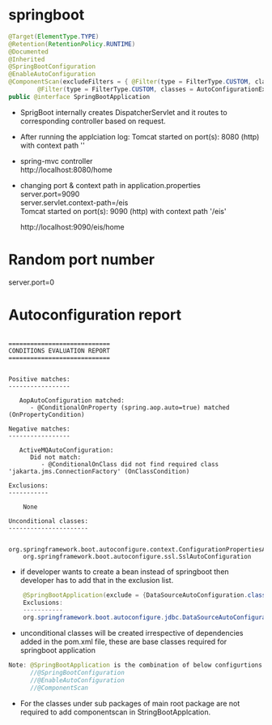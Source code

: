 # springboot

```java
@Target(ElementType.TYPE)
@Retention(RetentionPolicy.RUNTIME)
@Documented
@Inherited
@SpringBootConfiguration
@EnableAutoConfiguration
@ComponentScan(excludeFilters = { @Filter(type = FilterType.CUSTOM, classes = TypeExcludeFilter.class),
		@Filter(type = FilterType.CUSTOM, classes = AutoConfigurationExcludeFilter.class) })
public @interface SpringBootApplication

```
- SprigBoot internally creates DispatcherServlet and it routes to corresponding controller based on request.


- After running the applciation
  log: Tomcat started on port(s): 8080 (http) with context path ''
  
- spring-mvc controller  
  http://localhost:8080/home
- changing port & context path in application.properties  
  server.port=9090  
  server.servlet.context-path=/eis  
  Tomcat started on port(s): 9090 (http) with context path '/eis'  
    
  http://localhost:9090/eis/home
  
# Random port number
  server.port=0  
  
  
# Autoconfiguration report
```

============================
CONDITIONS EVALUATION REPORT
============================


Positive matches:
-----------------

   AopAutoConfiguration matched:
      - @ConditionalOnProperty (spring.aop.auto=true) matched (OnPropertyCondition)
   
Negative matches:
-----------------

   ActiveMQAutoConfiguration:
      Did not match:
         - @ConditionalOnClass did not find required class 'jakarta.jms.ConnectionFactory' (OnClassCondition)

Exclusions:
-----------

    None

Unconditional classes:
----------------------

    org.springframework.boot.autoconfigure.context.ConfigurationPropertiesAutoConfiguration
    org.springframework.boot.autoconfigure.ssl.SslAutoConfiguration

```
 
- if developer wants to create a bean instead of springboot then developer has to add that in the exclusion   list.

```java
    @SpringBootApplication(exclude = {DataSourceAutoConfiguration.class})  
    Exclusions:
    -----------  
    org.springframework.boot.autoconfigure.jdbc.DataSourceAutoConfiguration
```
- unconditional classes will be created irrespective of dependencies added in the pom.xml file, these are    base classes required for springboot application      

```java
Note: @SpringBootApplication is the combination of below configurtions
      //@SpringBootConfiguration
      //@EnableAutoConfiguration
      //@ComponentScan
```

- For the classes under sub packages of main root package are not required to add componentscan in StringBootApplcation.
  